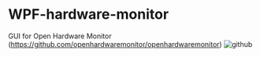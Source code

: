 # WPF-hardware-monitor
GUI for Open Hardware Monitor (https://github.com/openhardwaremonitor/openhardwaremonitor)
![github](/HG.png)

